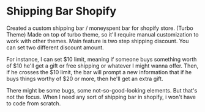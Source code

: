# Shipping Bar Shopify
Created a custom shipping bar / moneyspent bar for shopify store. (Turbo Theme)
Made on top of turbo theme, so it'll require manual customization to work with other themes. 
Main feature is two step shipping discount. You can set two different discount amount. 

For instance, I can set $10 limit, meaning if someone buys something worth of $10 he'll get a gift or free shipping or whatever I might wanna offer.
Then, if he crosses the $10 limit, the bar will prompt a new information that if he buys things worthy of $20 or more, then he'll get an extra gift.

There might be some bugs, some not-so-good-looking elements. But that's not the focus. When I need any sort of shipping bar in shopify, i won't have to code from scratch.

